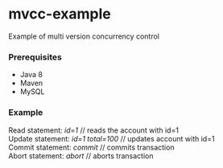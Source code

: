 # mvcc-example
Example of multi version concurrency control


### Prerequisites
* Java 8
* Maven
* MySQL

### Example

Read statement:  *id=1* // reads the account with id=1  
Update statement: *id=1 total=100* // updates account with id=1  
Commit statement: *commit* // commits transaction  
Abort statement: *abort* // aborts transaction